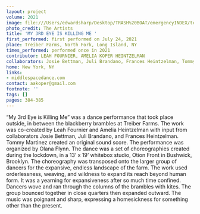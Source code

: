 ```yaml
---
layout: project
volume: 2021
image: file:///Users/edwardsharp/Desktop/TRASH%20BOAT/emergencyINDEX/ten_plus/guts/Print%20only/Links/1665849126568__my_3rd_eye_is_killing_me--Leah_Fournier__Amelia_Koper_Heintzelman.png
photo_credit: The Artists
title: 'MY 3RD EYE IS KILLING ME '
first_performed: first performed on July 24, 2021
place: Treiber Farms, North Fork, Long Island, NY
times_performed: performed once in 2021
contributor: LEAH FOURNIER, AMELIA KOPER HEINTZELMAN
collaborators: Josie Bettman, Juli Brandano, Frances Heintzelman, Tommy Martinez
home: New York, NY
links:
- middlespacedance.com
contact: aakoper@gmail.com
footnote: ''
tags: []
pages: 384-385
---
```

 “My 3rd Eye is Killing Me” was a dance performance that took place outside, in between the blackberry brambles at Treiber Farms. The work was co-created by Leah Fournier and Amelia Heintzelman with input from collaborators Josie Bettman, Juli Brandano, and Frances Heintzelman. Tommy Martinez created an original sound score. The performance was organized by Olana Flynn. The dance was a set of choreographies created during the lockdown, in a 13’ x 19’ whitebox studio, Otion Front in Bushwick, Brooklyn. The choreography was transposed onto the larger group of dancers for the expansive, endless landscape of the farm. The work used orderlessness, weaving, and wildness to expand its reach beyond human form. It was a yearning for expansiveness after so much time confined. Dancers wove and ran through the columns of the brambles with kites. The group bounced together in close quarters then expanded outward. The music was poignant and sharp, expressing a homesickness for something other than the present. 